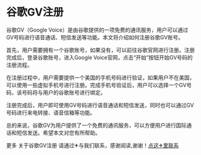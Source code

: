 # 谷歌GV注册

谷歌GV（Google Voice）是由谷歌提供的一项免费的通讯服务，用户可以通过GV号码进行语音通话、短信发送等功能。本文将介绍如何注册谷歌GV账号。

首先，用户需要拥有一个谷歌账号，如果没有，可以前往谷歌官网进行注册。注册完成后，登录谷歌账号，进入Google Voice官网，点击“开始”按钮开始GV号码的注册流程。

在注册过程中，用户需要提供一个美国的手机号码进行验证，如果用户不在美国，可以使用一些虚拟手机号进行注册。完成手机号验证后，用户可以选择一个GV号码，该号码将与用户的谷歌账号进行绑定。

注册完成后，用户即可使用GV号码进行语音通话和短信发送，同时也可以通过GV号码进行来电转接、语音信箱等功能。

总的来说，谷歌GV为用户提供了一个免费的通讯服务，可以方便用户进行国际通话和短信发送。希望本文对您有所帮助。

更多 关于谷歌GV注册 请通过✈与我们联系，感谢阅读,谢谢！[点这✈里联系](https://gg.k02.cc)